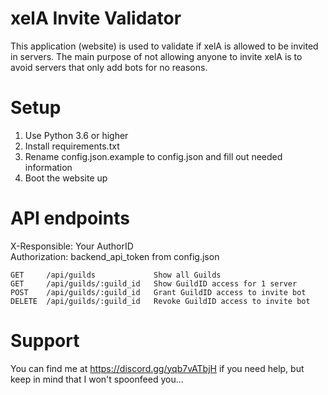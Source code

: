# xelA Invite Validator
This application (website) is used to validate if xelA is allowed to be invited in servers. The main purpose of not allowing anyone to invite xelA is to avoid servers that only add bots for no reasons.

# Setup
1. Use Python 3.6 or higher
2. Install requirements.txt
3. Rename config.json.example to config.json and fill out needed information
4. Boot the website up

# API endpoints
X-Responsible: Your AuthorID<br>
Authorization: backend_api_token from config.json

```
GET     /api/guilds             Show all Guilds
GET     /api/guilds/:guild_id   Show GuildID access for 1 server
POST    /api/guilds/:guild_id   Grant GuildID access to invite bot
DELETE  /api/guilds/:guild_id   Revoke GuildID access to invite bot
```

# Support
You can find me at https://discord.gg/yqb7vATbjH if you need help, but keep in mind that I won't spoonfeed you...
